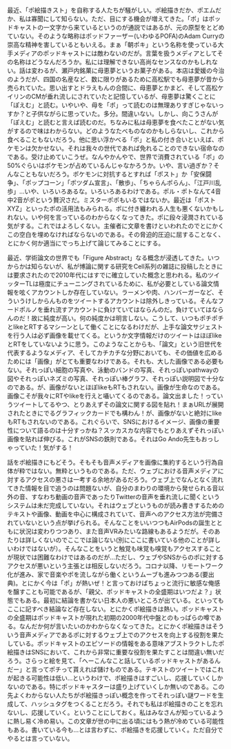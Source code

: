 最近、「ポ絵描きスト」を自称する人たちが騒がしい。ポ絵描きだか、ポエムだか、私は寡聞にして知らない。ただ、目にする機会が増えてきた。「ポ」はポッドキャストの一文字から来ているというのが通説ではあるが、元の原型をとどめていない。そのような略称はポッドファーザー(いわゆるPOFA)のAdam Curryの崇高な精神を害しているともいえる。まぁ「朝ポキ」という名称を使っている大手メディアのポッドキャストには敵わないのだが。言葉を扱うメディアとしてその名称はどうなんだろうか。私には理解できない高尚なセンスなのかもしれない。話は変わるが、瀬戸内銘菓に母恵夢というお菓子がある。本店は愛媛の今治のようだが、四国の名産など、数に限りがあるために高松駅でも母恵夢が昔から売られていた。思い出すとドラえもんの合間に、母恵夢とかまど、そして高松ケイリンのCMが垂れ流しにされていたと記憶しているが、母恵夢は驚くことに「ぽえむ」と読む。いやいや、母を「ポ」って読むのは無理ありすぎじゃないっすか？と子供ながらに思っていた。多分。間違いない。しかし、向こうさんが「ぽえむ」と読むと言えば読むのだ。ちなみに私は母恵夢を食べたことがない気がするので味はわからない。どのようなたべものなのかもしらないし、これから食べることもないだろう。他に思い浮かべる「ポ」と私の付き合いといえば、ポケモンは欠かせない。それは我々の世代であれば免れることのできない宿命なのである。受け止めていこうぜ。なんやかんやで、世界で消費されている「ポ」の50%ぐらいはポケモンが占めているんじゃなかろうか。いや、言い過ぎか？そんなこともないだろう。ポケモンに対抗するとすれば「ポスト」か「安保闘争」、「ポップコーン」「ポツダム宣言」、「散歩」、「ちゃらんポらん」、「江戸川乱歩」…いや、いろいろあるな。いろいろあるわけである。ポル・ポトなんて4音中2音がポという贅沢さだ。ミスターポポもいるではないか。最近は「ポストXYZ」といったポの活用法もみられる。ポに付き纏われる人生も悪くないかもしれない。いや何を言っているのわからなくなってきた。ポに段々浸潤されている気がする。これではよろしくない。主催者に文章を書けといわれたのでとにかくこの空白を埋めなければならないのである。その脅迫的圧迫に屈することなく、とにかく何か適当にでっち上げて論じてみることにする。

最近、学術論文の世界でも「Figure Abstract」なる概念が浸透してきた。いつからかは知らないが、私が博論に関する研究をCell系列の雑誌に投稿したときには要求されたので2010年代にはすでに確立していた概念と思われる。私のツイッターTLは極度にチューニングされているために、私が必要としている論文情報を呟くアカウントしか存在していない。ラーメンや肉、ハンバーガーなど、そういうけしからんものをツイートするアカウントは除外しきっている。そんなフードポルノを垂れ流すアカウントに負けていてはならんのだ。負けていてはならんのだ！故に純度が高い。何の純度かは明言しない。こうして、いつもポチポチとlikeとRTするマシーンとして働くことになるわけだが、上手な論文サジェストを行う人は必ず画像を載せてくる。というか文字情報だけのツイートはほぼlikeとRTをしていないように思う。このようなことからも、「論文」という旧世代を代表するようなメディア、そしてカチカチな分野においても、その価値を広めるためには「画像」がとても重要なわけである。それも、大した画像である必要もない。それっぽい細胞の写真や、泳動のバンドの写真、それっぽいpathwayの図やそれっぽいネズミの写真、それっぽい棒グラフ、それっぽい説明図で十分なのである。が、画像がないとほぼlikeもRTもされない。画像が生命なのである。画像こそが我々にRTやlikeを行えと囁いてくるのである。論文出ました！っていうツイートしてるやつ、とりあえずその論文に関する図を貼れ！まぁURLが展開されたときにでるグラフィックカードでも構わん！が、画像がないと絶対にlikeもRTもされないのである。これぐらいで、SNSにおけるイメージ、画像の重要性について語るのは十分すっかね？スッカスカな内容でもとりあえずそれっぽい画像を貼れば伸びる。これがSNSの鉄則である。それはGo Ando先生もおっしゃっていた！気がする！

話をポ絵描きにもどそう。そもそも音声メディアを画像に集約するという行為自体が粋ではない。無粋というものである。ただ、ウェブにおける音声メディアに対するアクセスの悪さは一考する余地があるだろう。ウェブ上でなんとなく流れてきた情報を目で追うのは問題ないが、自分のまわりの環境から発せられる音以外の音、すなわち動画の音声であったりTwitterの音声を垂れ流しに聞くというシステムは未だ完成していない。それはウェブというものが読み書きするためのテキストや画像、動画を中心に構成されていて、音声へのアクセス方法が完備されていないという点が挙げられる。そんなことをいいつつもAirPodsの誕生とともに状況は変わりつつあり、また音声VRみたいな路線もあるようだが。そのあたりは詳しくないのでここでは論じない(別にここに書いている他のことが詳しいわけではないが）。そんなことをいうと触覚も味覚も嗅覚もアクセスすることが現状では困難なわけではあるのだが...ただし、ウェブやSNSからのポに対するアクセスが悪いという主張とは相反しないだろう。コロナ以降、リモートワーク化が進み、家で音楽やポを流しながら働くというムーブも進みつつある(要出典)。とにかく今は「ポ」が熱いぜ！と言っておけばちょっと流行に敏感な俺感を醸すことも可能であるが、「親父、ポッドキャストの全盛期はいつだよ？」状態でもある。最初に結論を書かない日本人の悪いところが出ている。といってもここに記すべき結論など存在しない。とにかくポ絵描きは熱い。ポッドキャストの全盛期はポッドキャストが現れた初期の2000年代中盤とのもっぱらの噂である。なんだか何が言いたいのかわからなくなってきた。とにかくポ絵描きはそういう音声メディアであるポに対するウェブ上でのアクセスを向上する役割を果たしている。ポッドキャストのエピソードの情報をある意味アブストラクトしたポ絵描きはSNSにおいて、これから非常に重要な役割を果たすことは間違い無いだろう。さらっと絵を見て、「へーこんなこと話しているポッドキャストがあるんだー」と言ってポチって貰えれば儲けものである。テキストのツイートではこれが起きる可能性は低い...というわけで、ポ絵描きはすごいし、応援していくしかないのである。特にポッドキャスターは盛り上げていくしか無いのである。この先よくわからない人たちがポ絵描きっぽい概念を作ってそれっぽい謎ワードを生成して、ハッシュタグをつくることだろう。それでも私はポ絵描きのことを忘れないし、応援していく。ということにしておく。私はみなさんが知っているように熱し易く冷め易い。この文章が世の中に出る頃にはもう熱が冷めている可能性もある。書いている今も...とは言わずに、ポ絵描きを応援していく。ただ自分でやるとは言っていない。

